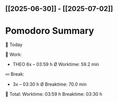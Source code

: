 ## [[2025-06-30]] - [[2025-07-02]]


# Pomodoro Summary

📅 Today

🍅 Work:
- THEO        6x – 03:59 h
Ø Worktime: 59.2 min

💤 Break:
- 3x – 03:30 h
Ø Breaktime: 70.0 min

🧠 Total:
Worktime:  03:59 h
Breaktime: 03:30 h

